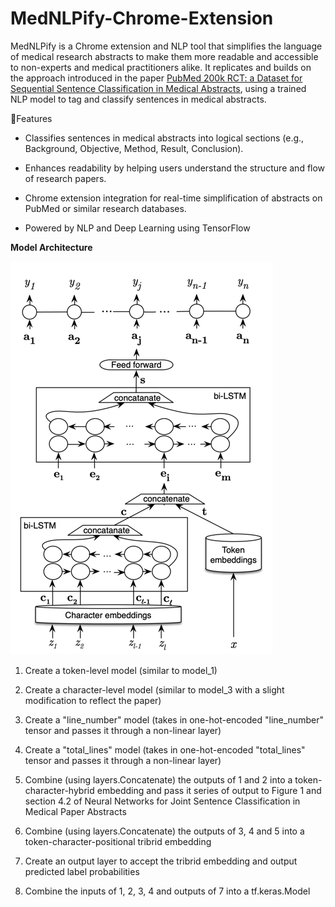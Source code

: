 # MedNLPify-Chrome-Extension
MedNLPify is a Chrome extension and NLP tool that simplifies the language of medical research abstracts to make them
more readable and accessible to non-experts and medical practitioners alike. It replicates and builds on the approach 
introduced in the paper <a href="https://arxiv.org/pdf/1612.05251">PubMed 200k RCT: a Dataset for Sequential Sentence Classification in Medical Abstracts</a>, 
using a trained NLP model to tag and classify sentences in medical abstracts.

 🚀Features
* Classifies sentences in medical abstracts into logical sections (e.g., Background, Objective, Method, Result, Conclusion).

* Enhances readability by helping users understand the structure and flow of research papers.

*  Chrome extension integration for real-time simplification of abstracts on PubMed or similar research databases.

* Powered by NLP and Deep Learning using TensorFlow 

**Model Architecture**

![img.png](images/img.png)

1. Create a token-level model (similar to model_1)

2. Create a character-level model (similar to model_3 with a slight modification to reflect the paper)

3. Create a "line_number" model (takes in one-hot-encoded "line_number" tensor and passes it through a non-linear layer)

4. Create a "total_lines" model (takes in one-hot-encoded "total_lines" tensor and passes it through a non-linear layer)

5. Combine (using layers.Concatenate) the outputs of 1 and 2 into a token-character-hybrid embedding and pass it series of output to Figure 1 and section 4.2 of Neural Networks for Joint Sentence Classification in Medical Paper Abstracts
6. Combine (using layers.Concatenate) the outputs of 3, 4 and 5 into a token-character-positional tribrid embedding
7. Create an output layer to accept the tribrid embedding and output predicted label probabilities
8. Combine the inputs of 1, 2, 3, 4 and outputs of 7 into a tf.keras.Model

